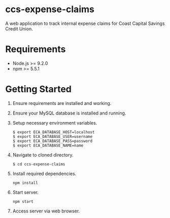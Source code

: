 # ccs-expense-claims

A web application to track internal expense claims for Coast Capital Savings Credit Union.

# Requirements

* Node.js >= 9.2.0
* npm >= 5.5.1

# Getting Started

1. Ensure requirements are installed and working.
2. Ensure your MySQL database is installed and running.
3. Setup necessary environment variables.

    ```
    $ export ECA_DATABASE_HOST=localhost
    $ export ECA_DATABASE_USER=username
    $ export ECA_DATABASE_PASS=password
    $ export ECA_DATABASE_NAME=name
    ```

4. Navigate to cloned directory.

    ```$ cd ccs-expense-claims```

5. Install required dependencies.

    ```npm install```

6. Start server.

    ```npm start```

7. Access server via web browser.
